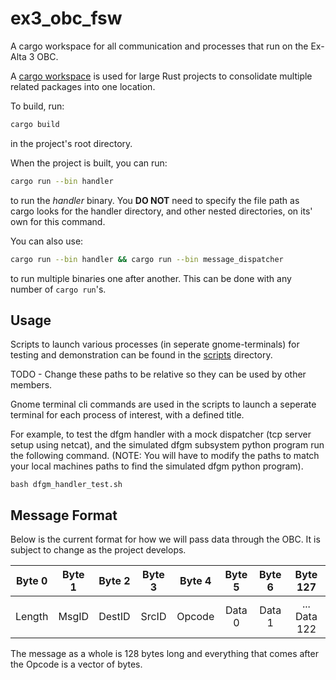 # ex3_obc_fsw
A cargo workspace for all communication and processes that run on the Ex-Alta 3 OBC.

A [cargo workspace](https://doc.rust-lang.org/book/ch14-03-cargo-workspaces.html) is used for large Rust projects to consolidate multiple related packages into one location.

To build, run:

```bash
cargo build
```

in the project's root directory.

When the project is built, you can run:

```bash
cargo run --bin handler
```

to run the *handler* binary. You **DO NOT** need to specify the file path as cargo looks for the handler directory, and other nested directories, on its' own for this command.

You can also use:

```bash
cargo run --bin handler && cargo run --bin message_dispatcher
```

to run multiple binaries one after another. This can be done with any number of `cargo run`'s.

## Usage

Scripts to launch various processes (in seperate gnome-terminals) for testing and demonstration can be found in the [scripts](./scripts) directory.

TODO - Change these paths to be relative so they can be used by other members.

Gnome terminal cli commands are used in the scripts to launch a seperate terminal for each process of interest, with a defined title.

For example, to test the dfgm handler with a mock dispatcher (tcp server setup using netcat), and the simulated dfgm subsystem python program run the following command. (NOTE: You will have to modify the paths to match your local machines paths to find the simulated dfgm python program).

```@sh
bash dfgm_handler_test.sh
```

## Message Format

Below is the current format for how we will pass data through the OBC. It is subject to change as the project develops.

| Byte 0 | Byte 1 | Byte 2 | Byte 3 | Byte 4 | Byte 5 | Byte 6 | Byte 127 |
| :----: | :----: | :----: | :----: | :----: | :----: | :----: | :----: |
| Length | MsgID  | DestID | SrcID  | Opcode | Data 0 | Data 1 | ... Data 122 |

The message as a whole is 128 bytes long and everything that comes after the Opcode is a vector of bytes.